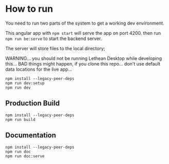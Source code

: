 # How to run

You need to run two parts of the system to get a working dev environment.

This angular app with `npm start` will serve the app on port 4200.
then run `npm run be:serve` to start the backend server.

The server will store files to the local directory; 

WARNING... you should not be running Lethean Desktop while developing this... BAD things might happen, if you clone this repo... don't use default data locations for the live app...





```shell
npm install --legacy-peer-deps
npm run dev:setup
npm run dev
```

## Production Build

```shell
npm install --legacy-peer-deps
npm run build
```

## Documentation

```shell
npm install --legacy-peer-deps
npm run doc
npm run doc:serve
```
